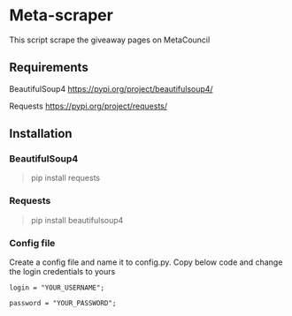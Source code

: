 # Meta-scraper

This script scrape the giveaway pages on MetaCouncil

## Requirements

BeautifulSoup4
https://pypi.org/project/beautifulsoup4/

Requests
https://pypi.org/project/requests/

## Installation

### BeautifulSoup4

> pip install requests

### Requests

> pip install beautifulsoup4

### Config file

Create a config file and name it to config.py. Copy below code and change the login credentials to yours

`login = "YOUR_USERNAME";`

`password = "YOUR_PASSWORD";`
